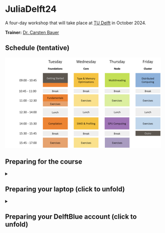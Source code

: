 # JuliaDelft24

A four-day workshop that will take place at [TU Delft](https://www.tudelft.nl/en/) in October 2024.
   
**Trainer:** [Dr. Carsten Bauer](https://github.com/carstenbauer)

## Schedule (tentative)

<a href="https://github.com/carstenbauer/JuliaDelft24/raw/main/orga/timetable.pdf"><img src="https://github.com/carstenbauer/JuliaDelft24/raw/main/orga/timetable.png" width=720px></a>

## Preparing for the course

<details>
   <summary> <h2>Preparing your laptop (click to unfold)</h2> </summary>

### Install Julia 1.10

The simplest way to install Julia 1.10 is via [juliaup](https://github.com/JuliaLang/juliaup). Run one of the following in a terminal.

##### Linux/macOS

```
curl -fsSL https://install.julialang.org | sh -s -- --yes --default-channel 1.10
```

##### Windows

```
winget install julia -s msstore
```

### Download workshop materials

The simplest way to download the workshop materials (this GitHub repository) is through [Git]().

```bash
git clone https://github.com/carstenbauer/JuliaDelft24
```

If you don't have Git, you can either [install it](https://github.com/git-guides/install-git) or manually [download the materials as a `.zip` archive](https://github.com/carstenbauer/JuliaDelft24/archive/refs/heads/main.zip) instead.

### Installing the Julia environment

Within the `JuliaDelft24` directory (that you've cloned or downloaded above), run the following command:

```bash
julia install.jl
```

**Remark: The installation might take a couple of minutes and a few GB of disk space** (worst case: up to ~10 minutes and up to ~2.6 GB). The reason is that we also install binary dependencies (e.g. MPI) via Julia's Package manager to be as self-contained as possible. If you want to remove everything after the course, simply delete `~/.julia`.

### Update `PATH` environment variable

We will use `mpiexecjl` during the course, which - after the installation above - lies in `~/.julia/bin`. To make it available everywhere, we need to add `~/.julia/bin` to the `PATH` environment variable. On Linux/macOS, you can add the following line to your `.bashrc` (or whatever file gets automatically loaded by your shell):

```
export PATH=$HOME/.julia/bin:$PATH
```

I don't have Windows, and don't know how to do it there, but you should readily find instructions on Google.

### Install Visual Studio Code (+ extensions)

* Download Visual Studio Code from https://code.visualstudio.com/download and install it.
* Afterwards, install the following two extensions (the linked pages should have "Install" buttons, respectively)
  * [Remote - SSH extension](https://marketplace.visualstudio.com/items?itemName=ms-vscode-remote.remote-ssh)
  * [Julia extension](https://marketplace.visualstudio.com/items?itemName=julialang.language-julia)

### Install Jupyter Lab

Technically, you don't necessarily need Jupyter Lab, because Visual Studio Code can also open notebook files. However, I highly recommend that you install it:

* [Installation instructions](https://jupyter.org/install)

If you don't manage to install Jupyter using the above link, you can also let Julia try to install it for you. Run `julia --project` **within the `JuliaDelft24` directory** and then execute the following Julia commands:

```julia
using IJulia
IJulia.notebook()
```
</details>

<details>
   <summary> <h2>Preparing your DelftBlue account (click to unfold)</h2> </summary>

### Login

Anyone with a TU Delft NetID should be able to SSH to DelftBlue. You can use a terminal or Visual Studio Code to login to the cluster. If necessary, more details are available in the DelftBlue documentation [here](https://doc.dhpc.tudelft.nl/delftblue/Remote-access-to-DelftBlue/#ssh).

##### Terminal

Open a terminal and login to the cluster with the following command (where your replace `<netid>` by your NetID).

```
ssh <netid>@login.delftblue.tudelft.nl
```

##### VS Code

1. Open Visual Studio Code.
2. Press `CTRL + SHIFT + P` or `CMD + SHIFT + P` (opens a popup menu) and type and select `Remote-SSH: Connect to Host...`.
3. When asked for it, input `<netid>login.delftblue.tudelft.nl` for the hostname (with `<netid>` replaced by your NetID) and press `Enter`.

After some time, you should have VS Code running on the cluster. You can get an integrated terminal by pressing `CTRL + SHIFT + P` or `CMD + SHIFT + P` and running `Terminal: Create New Terminal`.

### Setting things up

Execute the following command on the cluster

```
sh /projects/julia/setup_account.sh
```

You only have to do this once. If you're curious, the script will

* put a single line at the end of your `~/.bashrc`,
* clone the workshop materials to `/scratch/<netid>/JuliaDelft24`.

(Easy to undo after the course, if you like to.)

</details>
